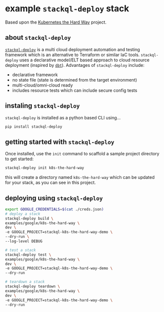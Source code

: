 # example `stackql-deploy` stack

Based upon the [Kubernetes the Hard Way](https://github.com/kelseyhightower/kubernetes-the-hard-way) project.

## about `stackql-deploy`

[`stackql-deploy`](https://pypi.org/project/stackql-deploy/) is a multi cloud deployment automation and testing framework which is an alternative to Terraform or similar IaC tools.  `stackql-deploy` uses a declarative model/ELT based approach to cloud resource deployment (inspired by [`dbt`](https://www.getdbt.com/)).  Advantages of `stackql-deploy` include:

- declarative framework
- no state file (state is determined from the target environment)
- multi-cloud/omni-cloud ready
- includes resource tests which can include secure config tests

## instaling `stackql-deploy`

`stackql-deploy` is installed as a python based CLI using...

```bash
pip install stackql-deploy
```

## getting started with `stackql-deploy`

Once installed, use the `init` command to scaffold a sample project directory to get started:

```bash
stackql-deploy init k8s-the-hard-way
```

this will create a directory named `k8s-the-hard-way` which can be updated for your stack, as you can see in this project.

## deploying using `stackql-deploy`

```bash
export GOOGLE_CREDENTIALS=$(cat ./creds.json)
# deploy a stack
stackql-deploy build \
examples/google/k8s-the-hard-way \
dev \
-e GOOGLE_PROJECT=stackql-k8s-the-hard-way-demo \
--dry-run \
--log-level DEBUG

# test a stack
stackql-deploy test \
examples/google/k8s-the-hard-way \
dev \
-e GOOGLE_PROJECT=stackql-k8s-the-hard-way-demo \
--dry-run

# teardown a stack
stackql-deploy teardown \
examples/google/k8s-the-hard-way \
dev \
-e GOOGLE_PROJECT=stackql-k8s-the-hard-way-demo \
--dry-run
```
